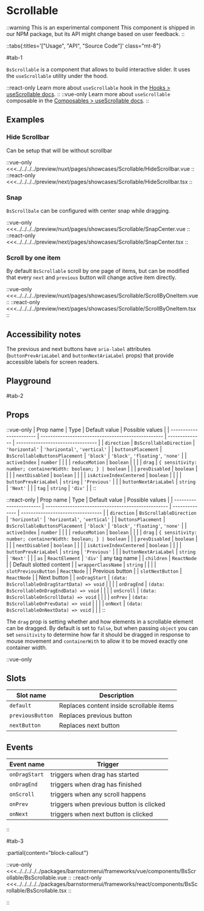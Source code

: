 # Scrollable

::warning This is an experimental component
This component is shipped in our NPM package, but its API might change based on user feedback.
::

::tabs{:titles='["Usage", "API", "Source Code"]' class="mt-8"}

#tab-1

`BsScrollable` is a component that allows to build interactive slider. It uses the `useScrollable` utility under the hood. 



::react-only
Learn more about `useScrollable` hook in the [Hooks > useScrollable docs](/react/hooks/useScrollable.html).
::
::vue-only
Learn more about `useScrollable` composable in the [Composables > useScrollable docs](/vue/hooks/useScrollable.html).
::



## Examples

### Hide Scrollbar

Can be setup that will be without scrollbar

<Showcase showcase-name="Scrollable/HideScrollbar" style="min-height:240px">

::vue-only
<<<../../../../preview/nuxt/pages/showcases/Scrollable/HideScrollbar.vue
::
::react-only
<<<../../../../preview/next/pages/showcases/Scrollable/HideScrollbar.tsx
::

</Showcase>

### Snap

`BsScrollbale` can be configured with center snap while dragging.

<Showcase showcase-name="Scrollable/SnapCenter" style="min-height:260px">

::vue-only
<<<../../../../preview/nuxt/pages/showcases/Scrollable/SnapCenter.vue
::
::react-only
<<<../../../../preview/next/pages/showcases/Scrollable/SnapCenter.tsx
::

</Showcase>

### Scroll by one item

By default `BsScrollable` scroll by one page of items, but can be modified that every `next` and `previous` button will change active item directly.

<Showcase showcase-name="Scrollable/ScrollByOneItem" style="min-height:260px">

::vue-only
<<<../../../../preview/nuxt/pages/showcases/Scrollable/ScrollByOneItem.vue
::
::react-only
<<<../../../../preview/next/pages/showcases/Scrollable/ScrollByOneItem.tsx
::

</Showcase>

## Accessibility notes

The previous and next buttons have `aria-label` attributes (`buttonPrevAriaLabel` and `buttonNextAriaLabel` props) that provide accessible labels for screen readers.

## Playground

<Generate style="height: 500px" />

#tab-2

## Props

::vue-only
| Prop name               | Type                                               | Default value  | Possible values                   |
| ----------------------- | -------------------------------------------------- | -------------- | --------------------------------- |
| `direction`             | `BsScrollableDirection`                            | `'horizontal'` | `'horizontal'`, `'vertical'`      |
| `buttonsPlacement`      | `BsScrollableButtonsPlacement`                     | `'block'`      | `'block'`, `'floating'`, `'none'` |
| `activeIndex`           | `number`                                           |                |                                   |
| `reduceMotion`          | `boolean`                                          |                |                                   |
| `drag`                  | `{ sensitivity: number; containerWidth: boolean; } | boolean`       |                                   |
| `prevDisabled`          | `boolean`                                          |                |                                   |
| `nextDisabled`          | `boolean`                                          |                |                                   |
| `isActiveIndexCentered` | `boolean`                                          |                |                                   |
| `buttonPrevAriaLabel`   | `string`                                           | `'Previous'`   |                                   |
| `buttonNextAriaLabel`   | `string`                                           | `'Next'`       |                                   |
| `tag` | `string` | `'div'` | |
::


::react-only
| Prop name               | Type                                               | Default value  | Possible values                   |
| ----------------------- | -------------------------------------------------- | -------------- | --------------------------------- |
| `direction`             | `BsScrollableDirection`                            | `'horizontal'` | `'horizontal'`, `'vertical'`      |
| `buttonsPlacement`      | `BsScrollableButtonsPlacement`                     | `'block'`      | `'block'`, `'floating'`, `'none'` |
| `activeIndex`           | `number`                                           |                |                                   |
| `reduceMotion`          | `boolean`                                          |                |                                   |
| `drag`                  | `{ sensitivity: number; containerWidth: boolean; } | boolean`       |                                   |
| `prevDisabled`          | `boolean`                                          |                |                                   |
| `nextDisabled`          | `boolean`                                          |                |                                   |
| `isActiveIndexCentered` | `boolean`                                          |                |                                   |
| `buttonPrevAriaLabel`   | `string`                                           | `'Previous'`   |                                   |
| `buttonNextAriaLabel`   | `string`                                           | `'Next'`       |                                   |
| `as` | `ReactElement` | `'div'` | any tag name |
| `children` | `ReactNode` | | Default slotted content |
| `wrapperClassName` | `string` | | |
| `slotPreviousButton` | `ReactNode` | | Previous button |
| `slotNextButton` | `ReactNode` | | Next button |
| `onDragStart` | `(data: BsScrollableOnDragStartData) => void` | | |
| `onDragEnd` | `(data: BsScrollableOnDragEndData) => void` | | |
| `onScroll` | `(data: BsScrollableOnScrollData) => void` | | |
| `onPrev` | `(data: BsScrollableOnPrevData) => void` | | |
| `onNext` | `(data: BsScrollableOnNextData) => void` | | |
::

The `drag` prop is setting whether and how elements in a scrollable element can be dragged. By default is set to `false`, but when passing `object` you can set `sensitivity` to determine how far it should be dragged in response to mouse movement and `containerWith` to allow it to be moved exactly one container width.

::vue-only

## Slots

| Slot name        | Description                              |
| ---------------- | ---------------------------------------- |
| `default`        | Replaces content inside scrollable items |
| `previousButton` | Replaces previous button                 |
| `nextButton`     | Replaces next button                     |

## Events

| Event name    | Trigger                                  |
| ------------- | ---------------------------------------- |
| `onDragStart` | triggers when drag has started           |
| `onDragEnd`   | triggers when drag has finished          |
| `onScroll`    | triggers when any scroll happens         |
| `onPrev`      | triggers when previous button is clicked |
| `onNext`      | triggers when next button is clicked     |

::

#tab-3

:partial{content="block-callout"}


::vue-only
<<<../../../../../packages/barnstormerui/frameworks/vue/components/BsScrollable/BsScrollable.vue
::
::react-only
<<<../../../../../packages/barnstormerui/frameworks/react/components/BsScrollable/BsScrollable.tsx
::

::
